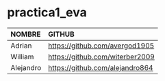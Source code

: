 # practica1_eva

| NOMBRE     | GITHUB                          |
|:-----------|:---------------------------------|
| Adrian     | https://github.com/avergod1905   |
| William    | https://github.com/witerber2009 |
| Alejandro  | https://github.com/alejandro864 |
